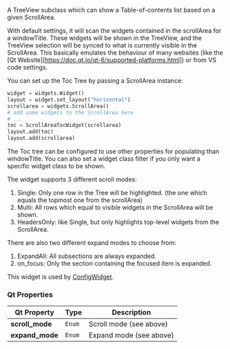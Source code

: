 A TreeView subclass which can show a Table-of-contents list based on a given ScrollArea.

With default settings, it will scan the widgets contained in the scrollArea for a windowTitle.
These widgets will be shown in the TreeView, and the TreeView selection will be synced to what is
currently visible in the ScrollArea.
This basically emulates the behaviour of many websites (like the [Qt Website][https://doc.qt.io/qt-6/supported-platforms.html]) or from VS code settings.

You can set up the Toc Tree by passing a ScrollArea instance:

```py
widget = widgets.Widget()
layout = widget.set_layout("horizontal")
scrollarea = widgets.ScrollArea()
# add some widgets to the ScrollArea here
# ...
toc = ScrollAreaTocWidget(scrollarea)
layout.add(toc)
layout.add(scrollarea)
```

The Toc tree can be configured to use other properties for populating than windowTitle.
You can also set a widget class filter if you only want a specific widget class to be shown.

The widget supports 3 different scroll modes:

1) Single: Only one row in the Tree will be highlighted. (the one which equals the topmost one from the scrollArea)
2) Multi: All rows which equal to visible widgets in the ScrollArea will be shown.
3) HeadersOnly: like Single, but only highlights top-level widgets from the ScrollArea.

There are also two different expand modes to choose from:

1) ExpandAll: All subsections are always expanded.
2) on_focus: Only the section containing the focused item is expanded.

This widget is used by [ConfigWidget](configwidget.md).

### Qt Properties

| Qt Property     | Type        | Description             |
| ----------------|-------------| ------------------------|
| **scroll_mode** | `Enum`      | Scroll mode (see above) |
| **expand_mode** | `Enum`      | Expand mode (see above) |
